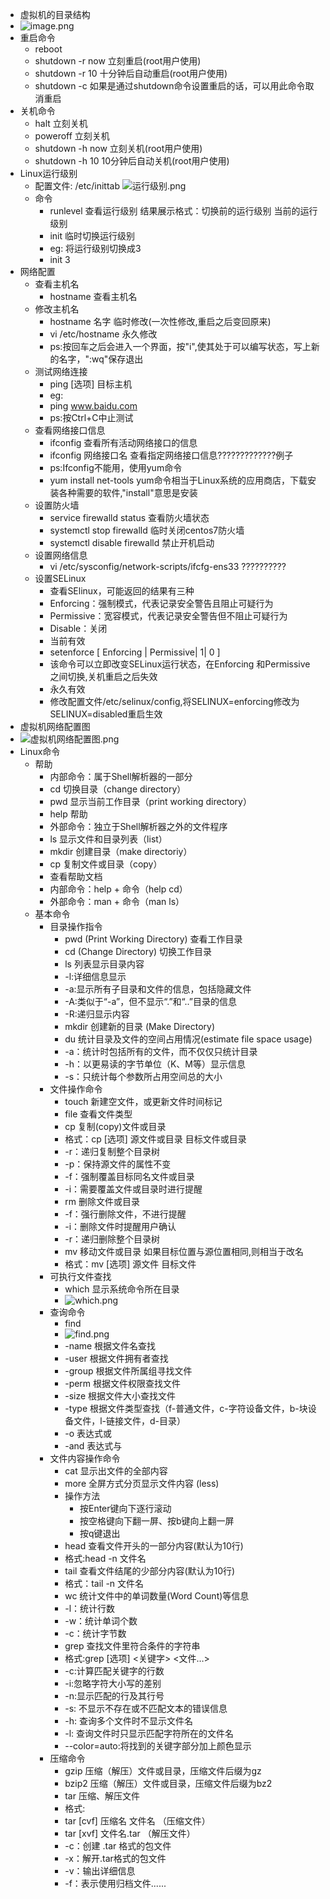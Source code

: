 * 虚拟机的目录结构
* ![image.png](https://upload-images.jianshu.io/upload_images/14467401-3afb713864b364f7.png?imageMogr2/auto-orient/strip%7CimageView2/2/w/1240)
* 重启命令
	* reboot
	* shutdown -r now 立刻重启(root用户使用)
	* shutdown -r 10 十分钟后自动重启(root用户使用)
	* shutdown -c 如果是通过shutdown命令设置重启的话，可以用此命令取消重启
* 关机命令
	* halt 立刻关机
	* poweroff 立刻关机
	* shutdown -h now 立刻关机(root用户使用)
	* shutdown -h 10 10分钟后自动关机(root用户使用)
* Linux运行级别
	* 配置文件: /etc/inittab
	![运行级别.png](https://upload-images.jianshu.io/upload_images/14467401-b2d7ca6f5802ecf9.png?imageMogr2/auto-orient/strip%7CimageView2/2/w/1240)
	* 命令
		* runlevel 查看运行级别
		结果展示格式：切换前的运行级别 当前的运行级别
		* init 临时切换运行级别
		* eg: 将运行级别切换成3
		* init 3
* 网络配置
	* 查看主机名
		* hostname 查看主机名
	* 修改主机名
		* hostname 名字 临时修改(一次性修改,重启之后变回原来)
		* vi /etc/hostname 永久修改
		* ps:按回车之后会进入一个界面，按"i",使其处于可以编写状态，写上新的名字，":wq"保存退出
	* 测试网络连接
		* ping [选项] 目标主机
		* eg:
		* ping www.baidu.com
		* ps:按Ctrl+C中止测试
	* 查看网络接口信息
		* ifconfig 查看所有活动网络接口的信息
		* ifconfig 网络接口名 查看指定网络接口信息?????????????例子
		* ps:Ifconfig不能用，使用yum命令 
		* yum install net-tools yum命令相当于Linux系统的应用商店，下载安装各种需要的软件,"install"意思是安装
	* 设置防火墙
		* service firewalld status 查看防火墙状态
		* systemctl stop firewalld 临时关闭centos7防火墙
		* systemctl disable firewalld 禁止开机启动
	* 设置网络信息
		* vi /etc/sysconfig/network-scripts/ifcfg-ens33 ??????????
	* 设置SELinux
		* 查看SElinux，可能返回的结果有三种
		* Enforcing：强制模式，代表记录安全警告且阻止可疑行为
		* Permissive：宽容模式，代表记录安全警告但不阻止可疑行为
		* Disable：关闭
		* 当前有效
		* setenforce	[ Enforcing | Permissive| 1| 0 ]
		* 该命令可以立即改变SELinux运行状态，在Enforcing 和Permissive  之间切换,关机重启之后失效
		* 永久有效
		* 修改配置文件/etc/selinux/config,将SELINUX=enforcing修改为SELINUX=disabled重启生效	
* 虚拟机网络配置图	
* ![虚拟机网络配置图.png](https://upload-images.jianshu.io/upload_images/14467401-9a5e668357b59663.png?imageMogr2/auto-orient/strip%7CimageView2/2/w/1240)
* Linux命令
	* 帮助
		* 内部命令：属于Shell解析器的一部分
	    * cd 切换目录（change directory）
	    * pwd 显示当前工作目录（print working directory）
	    * help 帮助
		* 外部命令：独立于Shell解析器之外的文件程序
	    * ls 显示文件和目录列表（list）
	    * mkdir 创建目录（make directoriy）
	    * cp 复制文件或目录（copy）
		* 查看帮助文档
	    * 内部命令：help + 命令（help cd）
	    * 外部命令：man + 命令（man ls）
	* 基本命令
		* 目录操作指令
			* pwd (Print Working Directory) 查看工作目录
			* cd (Change Directory) 切换工作目录
			* ls 列表显示目录内容
			* -l:详细信息显示
			* -a:显示所有子目录和文件的信息，包括隐藏文件
			* -A:类似于“-a”，但不显示“.”和“..”目录的信息
			* -R:递归显示内容
			* mkdir 创建新的目录 (Make Directory)
			* du 统计目录及文件的空间占用情况(estimate file space  usage)
			* -a：统计时包括所有的文件，而不仅仅只统计目录
			* -h：以更易读的字节单位（K、M等）显示信息
			* -s：只统计每个参数所占用空间总的大小
		* 文件操作命令
			* touch 新建空文件，或更新文件时间标记
			* file 查看文件类型
			* cp 复制(copy)文件或目录
			* 格式：cp  [选项]   源文件或目录  目标文件或目录
			* -r：递归复制整个目录树
			* -p：保持源文件的属性不变
			* -f：强制覆盖目标同名文件或目录
			* -i：需要覆盖文件或目录时进行提醒
			* rm 删除文件或目录
			* -f：强行删除文件，不进行提醒
			* -i：删除文件时提醒用户确认
			* -r：递归删除整个目录树
			* mv 移动文件或目录  如果目标位置与源位置相同,则相当于改名
			* 格式：mv  [选项]  源文件  目标文件
		* 可执行文件查找
			 * which 显示系统命令所在目录
			 * ![which.png](https://upload-images.jianshu.io/upload_images/14467401-a1704bd767a57a3a.png?imageMogr2/auto-orient/strip%7CimageView2/2/w/1240)
		* 查询命令
			* find 
			* ![find.png](https://upload-images.jianshu.io/upload_images/14467401-b1da75567740b952.png?imageMogr2/auto-orient/strip%7CimageView2/2/w/1240)
			* -name	根据文件名查找
			* -user	根据文件拥有者查找
			* -group	根据文件所属组寻找文件
			* -perm	根据文件权限查找文件
			* -size	根据文件大小查找文件
			* -type	根据文件类型查找（f-普通文件，c-字符设备文件，b-块设备文件，l-链接文件，d-目录）
			* -o	表达式或
			* -and	表达式与
		* 文件内容操作命令
			* cat 显示出文件的全部内容
			* more 全屏方式分页显示文件内容 (less)
			* 操作方法
				* 按Enter键向下逐行滚动
				* 按空格键向下翻一屏、按b键向上翻一屏
				* 按q键退出
			* head 	查看文件开头的一部分内容(默认为10行)
			* 格式:head -n 文件名
			* tail 查看文件结尾的少部分内容(默认为10行)
			* 格式：tail -n 文件名
			* wc 统计文件中的单词数量(Word Count)等信息
			* -l：统计行数
			* -w：统计单词个数
			* -c：统计字节数
			* grep 查找文件里符合条件的字符串
			* 格式:grep  [选项]   <关键字>  <文件…>
			* -c:计算匹配关键字的行数
			* -i:忽略字符大小写的差别
			* -n:显示匹配的行及其行号
			* -s: 不显示不存在或不匹配文本的错误信息
			* -h: 查询多个文件时不显示文件名
			* -l:   查询文件时只显示匹配字符所在的文件名
			* --color=auto:将找到的关键字部分加上颜色显示
		* 压缩命令
			* gzip 压缩（解压）文件或目录，压缩文件后缀为gz 
			* bzip2 压缩（解压）文件或目录，压缩文件后缀为bz2 
			* tar 压缩、解压文件
			* 格式:
			* tar	[cvf] 压缩名 文件名 （压缩文件）
			* tar	[xvf] 文件名.tar    （解压文件）
			* -c：创建 .tar 格式的包文件
			* -x：解开.tar格式的包文件
			* -v：输出详细信息
			* -f：表示使用归档文件......
			


		
		
		
		
		
	   

	

	
		
